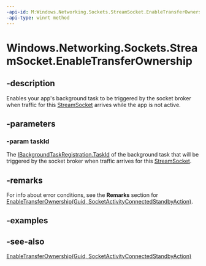 ```yaml
---
-api-id: M:Windows.Networking.Sockets.StreamSocket.EnableTransferOwnership(System.Guid)
-api-type: winrt method
---
```


<!-- Method syntax
public void EnableTransferOwnership(System.Guid taskId)
-->

# Windows.Networking.Sockets.StreamSocket.EnableTransferOwnership

## -description
Enables your app's background task to be triggered by the socket broker when traffic for this [StreamSocket](streamsocket.md) arrives while the app is not active.

## -parameters

### -param taskId

The [IBackgroundTaskRegistration.TaskId](../windows.applicationmodel.background/ibackgroundtaskregistration_taskid.md) of the background task that will be triggered by the socket broker when traffic arrives for this [StreamSocket](streamsocket.md).

## -remarks

For info about error conditions, see the **Remarks** section for [EnableTransferOwnership(Guid, SocketActivityConnectedStandbyAction)](streamsocket_enabletransferownership_452874301.md).

## -examples

## -see-also

[EnableTransferOwnership(Guid, SocketActivityConnectedStandbyAction)](streamsocket_enabletransferownership_452874301.md)